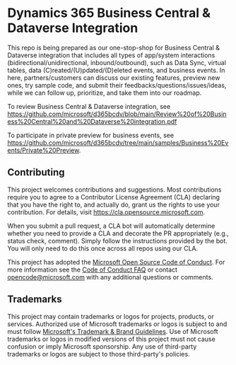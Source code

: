 # Dynamics 365 Business Central & Dataverse Integration

This repo is being prepared as our one-stop-shop for Business Central & Dataverse integration that includes all types of app/system interactions (bidirectional/unidirectional, inbound/outbound), such as Data Sync, virtual tables, data (C)reated/(U)pdated/(D)eleted events, and business events.  In here, partners/customers can discuss our existing features, preview new ones, try sample code, and submit their feedbacks/questions/issues/ideas, while we can follow up, prioritize, and take them into our roadmap.

To review Business Central & Dataverse integration, see https://github.com/microsoft/d365bcdv/blob/main/Review%20of%20Business%20Central%20and%20Dataverse%20integration.pdf

To participate in private preview for business events, see https://github.com/microsoft/d365bcdv/tree/main/samples/Business%20Events/Private%20Preview.

## Contributing

This project welcomes contributions and suggestions.  Most contributions require you to agree to a
Contributor License Agreement (CLA) declaring that you have the right to, and actually do, grant us
the rights to use your contribution. For details, visit https://cla.opensource.microsoft.com.

When you submit a pull request, a CLA bot will automatically determine whether you need to provide
a CLA and decorate the PR appropriately (e.g., status check, comment). Simply follow the instructions
provided by the bot. You will only need to do this once across all repos using our CLA.

This project has adopted the [Microsoft Open Source Code of Conduct](https://opensource.microsoft.com/codeofconduct/).
For more information see the [Code of Conduct FAQ](https://opensource.microsoft.com/codeofconduct/faq/) or
contact [opencode@microsoft.com](mailto:opencode@microsoft.com) with any additional questions or comments.

## Trademarks

This project may contain trademarks or logos for projects, products, or services. Authorized use of Microsoft 
trademarks or logos is subject to and must follow 
[Microsoft's Trademark & Brand Guidelines](https://www.microsoft.com/en-us/legal/intellectualproperty/trademarks/usage/general).
Use of Microsoft trademarks or logos in modified versions of this project must not cause confusion or imply Microsoft sponsorship.
Any use of third-party trademarks or logos are subject to those third-party's policies.

